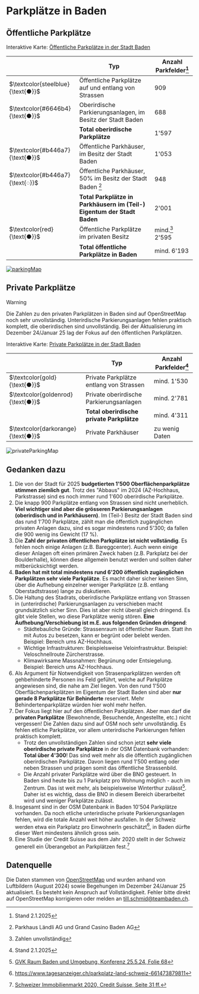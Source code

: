 # Parkplätze in Baden

## Öffentliche Parkplätze
Interaktive Karte: [Öffentliche Parkplätze in der Stadt Baden ](https://overpass-turbo.eu/s/1Ww7)

| | Typ | Anzahl Parkfelder[^3] |
|--|--|--|
| $`\textcolor{steelblue}{\text{●}}`$ |  Öffentliche Parkplätze auf und entlang von Strassen | 909
| $`\textcolor{#6646b4}{\text{●}}`$ | Oberirdische Parkierungsanlagen, im Besitz der Stadt Baden | 688
| | **Total oberirdische Parkplätze** | 1'597
| $`\textcolor{#b446a7}{\text{●}}`$ | Öffentliche Parkhäuser, im Besitz der Stadt Baden | 1'053
| $`\textcolor{#b446a7}{\text{◌}}`$ | Öffentliche Parkhäuser, 50% im Besitz der Stadt Baden [^1] | 948
| | **Total Parkplätze in Parkhäusern im (Teil-) Eigentum der Stadt Baden** | 2'001
| $`\textcolor{red}{\text{●}}`$ | Öffentliche Parkplätze im privaten Besitz | mind.[^2] 2'595
| | **Total öffentliche Parkplätze in Baden** | mind. 6'193

[![parkingMap](https://github.com/user-attachments/assets/5425308f-0b49-418a-8a22-af085cf9a5d9)](https://overpass-turbo.eu/s/1Ww7)

## Private Parkplätze
> [!WARNING]
> Die Zahlen zu den privaten Parkplätzen in Baden sind auf OpenStreetMap noch sehr unvollständig. Unterirdische Parkierungsanlagen fehlen praktisch komplett, die oberirdischen sind unvollständig. Bei der Aktualisierung im Dezember 24/Januar 25 lag der Fokus auf den öffentlichen Parkplätzen.

Interaktive Karte: [Private Parkplätze in der Stadt Baden]()

| | Typ | Anzahl Parkfelder[^3] |
|--|--|--|
| $`\textcolor{gold}{\text{●}}`$ |  Private Parkplätze entlang von Strassen | mind. 1'530
| $`\textcolor{goldenrod}{\text{●}}`$ | Private oberirdische Parkierungsanlagen | mind. 2'781
| | **Total oberirdische private Parkplätze** | mind. 4'311
| $`\textcolor{darkorange}{\text{●}}`$ | Private Parkhäuser | zu wenig Daten

![privateParkingMap](https://github.com/user-attachments/assets/1cf6daed-059a-4121-bc6e-91d716e464eb)



## Gedanken dazu

1. Die von der Stadt für 2025 **budgetierten 1'500 Oberflächenparkplätze stimmen ziemlich gut**. Trotz des "Abbaus" im 2024 (AZ-Hochhaus, Parkstrasse) sind es noch immer rund 1'600 oberirdische Parkplätze.
2. Die knapp 900 Parkplätze entlang von Strassen sind nicht unerheblich. **Viel wichtiger sind aber die grösseren Parkierungsanlagen (oberirdisch und in Parkhäusern)**. Im (Teil-) Besitz der Stadt Baden sind das rund 1'700 Parkplätze, zählt man die öffentlich zugänglichen privaten Anlagen dazu, sind es sogar mindestens rund 5'300; da fallen die 900 wenig ins Gewicht (17 %).
3. Die **Zahl der privaten öffentlichen Parkplätze ist nicht vollständig**. Es fehlen noch einige Anlagen (z.B. Bareggcenter). Auch wenn einige dieser Anlagen oft einen primären Zweck haben (z.B. Parkplatz bei der Boulderhalle), können diese allgemein benutzt werden und sollten daher mitberücksichtigt werden.
4. **Baden hat mit total mindestens rund 6'200 öffentlich zugänglichen Parkplätzen sehr viele Parkplätze**. Es macht daher sicher keinen Sinn, über die Aufhebung einzelner weniger Parkplätze (z.B. entlang Oberstadtstrasse) lange zu diskutieren.
5. Die Haltung des Stadrats, oberirdische Parkplätze entlang von Strassen in (unterirdische) Parkierungsanlagen zu verschieben macht grundsätzlich sicher Sinn. Dies ist aber nicht überall gleich dringend. Es gibt viele Stellen, wo diese Parkplätze wenig stören. **Eine Aufhebung/Verschiebung ist m.E. aus folgenden Gründen dringend**:
   - Städtebauliche Gründe: Strassenraum ist öffentlicher Raum. Statt ihn mit Autos zu besetzen, kann er begrünt oder belebt werden. Beispiel: Bereich ums AZ-Hochhaus.
   - Wichtige Infrastrukturen: Beispielsweise Veloinfrastruktur. Beispiel: Veloschnellroute Zürcherstrasse.
   - Klimawirksame Massnahmen: Begrünung oder Entsiegelung. Beispiel: Bereich ums AZ-Hochhaus.
6. Als Argument für Notwendigkeit von Strasenparkplätzen werden oft gehbehinderte Personen ins Feld geführt, welche auf Parkplätze angewiesen sind, die nahe am Ziel liegen. Von den rund 1'500 Oberflächenparkplätzen im Eigentum der Stadt Baden sind aber **nur gerade 8 Parkplätze für Behinderte** reserviert. Mehr Behindertenparkplätze würden hier wohl mehr helfen. 
7. Der Fokus liegt hier auf den öffentlichen Parkplätzen. Aber man darf die **privaten Parkplätze** (Bewohnende, Besuchende, Angestellte, etc.) nicht vergessen! Die Zahlen dazu sind auf OSM noch sehr unvollständig. Es fehlen etliche Parkplätze, vor allem unterirdische Parkierungen fehlen praktisch komplett.
   - Trotz den unvollständigen Zahlen sind schon jetzt **sehr viele oberirdische private Parkplätze** in der OSM Datenbank vorhanden: **Total über 4'300**! Das sind weit mehr als die öffentlich zugänglichen oberirdischen Parkplätze. Davon liegen rund 1'500 entlang oder neben Strassen und prägen somit das öffentliche Strassenbild. 
   - Die Anzahl privater Parkplätze wird über die BNO gesteuert. In Baden sind heute bis zu 1 Parkplatz pro Wohnung möglich - auch im Zentrum. Das ist weit mehr, als beispielsweise Winterthur zulässt[^4]. Daher ist es wichtig, dass die BNO in diesem Bereich überarbeitet wird und weniger Parkplätze zulässt.
8. Insgesamt sind in der OSM Datenbank in Baden 10'504 Parkplätze vorhanden. Da noch etliche unterirdische private Parkierungsanlagen fehlen, wird die totale Anzahl weit höher ausfallen. In der Schweiz werden etwa ein Parkplatz pro EinwohnerIn geschätzt[^5], in Baden dürfte dieser Wert mindestens ähnlich gross sein.
9. Eine Studie der Credit Suisse aus dem Jahr 2020 stellt in der Schweiz generell ein Überangebot an Parkplätzen fest.[^6]

## Datenquelle
Die Daten stammen von [OpenStreetMap](https://www.openstreetmap.org/) und wurden anhand von Luftbildern (August 2024) sowie Begehungen im Dezember 24/Januar 25 aktualisiert. Es besteht kein Anspruch auf Vollständigkeit.
Fehler bitte direkt auf OpenStreetMap korrigieren oder melden an till.schmid@teambaden.ch.

[^1]: Parkhaus Ländli AG und Grand Casino Baden AG
[^2]: Zahlen unvollständig
[^3]: Stand 2.1.2025
[^4]: [GVK Raum Baden und Umgebung, Konferenz 25.5.24, Folie 68](https://www.ag.ch/media/kanton-aargau/bvu/mobilitaet-und-verkehr/gesamtverkehrsplanung/gvk-region-ostaargau/raum-baden-und-umgebung/projektdokumentation/20240525-gvk-raum-baden-uu-mok4a-vollst-ndig-1.pdf)
[^5]: https://www.tagesanzeiger.ch/parkplatz-land-schweiz-661473879811
[^6]: [Schweizer Immobilienmarkt 2020, Credit Suisse, Seite 31 ff.](./schweizer-immobilienmarkt-2020.pdf)
